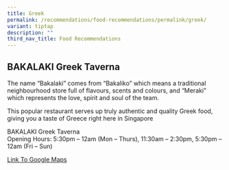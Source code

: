 ```yaml
---
title: Greek
permalink: /recommendations/food-recommendations/permalink/greek/
variant: tiptap
description: ""
third_nav_title: Food Recommendations
---
```

<p></p>
<h2>BAKALAKI Greek Taverna</h2>
<p>The name “Bakalaki” comes from “Bakaliko” which means a traditional neighbourhood
store full of flavours, scents and colours, and “Meraki” which represents
the love, spirit and soul of the team.</p>
<p>This popular restaurant serves up truly authentic and quality Greek food,
giving you a taste of Greece right here in Singapore</p>
<p>BAKALAKI Greek Taverna
<br>Opening Hours: 5:30pm – 12am (Mon – Thurs), 11:30am – 2:30pm, 5:30pm –
12am (Fri – Sun)</p>
<p><a href="https://g.co/kgs/1n4Mep7" rel="noopener noreferrer nofollow" target="_blank">Link To Google Maps </a>
</p>
<p></p>
<p></p>
